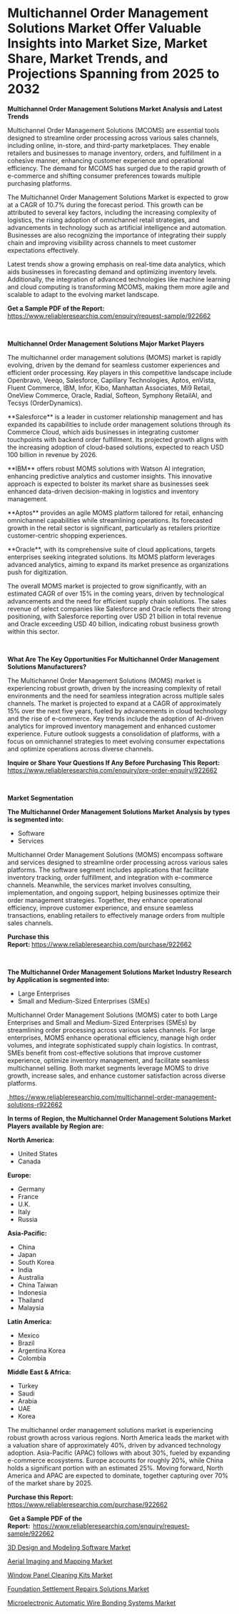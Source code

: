 <p><h1>Multichannel Order Management Solutions Market Offer Valuable Insights into Market Size, Market Share, Market Trends, and Projections Spanning from 2025 to 2032</h1></p><p><strong>Multichannel Order Management Solutions Market Analysis and Latest Trends</strong></p>
<p><p>Multichannel Order Management Solutions (MCOMS) are essential tools designed to streamline order processing across various sales channels, including online, in-store, and third-party marketplaces. They enable retailers and businesses to manage inventory, orders, and fulfillment in a cohesive manner, enhancing customer experience and operational efficiency. The demand for MCOMS has surged due to the rapid growth of e-commerce and shifting consumer preferences towards multiple purchasing platforms.</p><p>The Multichannel Order Management Solutions Market is expected to grow at a CAGR of 10.7% during the forecast period. This growth can be attributed to several key factors, including the increasing complexity of logistics, the rising adoption of omnichannel retail strategies, and advancements in technology such as artificial intelligence and automation. Businesses are also recognizing the importance of integrating their supply chain and improving visibility across channels to meet customer expectations effectively.</p><p>Latest trends show a growing emphasis on real-time data analytics, which aids businesses in forecasting demand and optimizing inventory levels. Additionally, the integration of advanced technologies like machine learning and cloud computing is transforming MCOMS, making them more agile and scalable to adapt to the evolving market landscape.</p></p>
<p><strong>Get a Sample PDF of the Report:&nbsp;</strong> <a href="https://www.reliableresearchiq.com/enquiry/request-sample/922662?utm_campaign=1876&utm_medium=2&utm_source=Github&utm_content=ia&utm_term=07032025&utm_id=multichannel-order-management-solutions">https://www.reliableresearchiq.com/enquiry/request-sample/922662</a></p>
<p>&nbsp;</p>
<p><strong>Multichannel Order Management Solutions Major Market Players</strong></p>
<p><p>The multichannel order management solutions (MOMS) market is rapidly evolving, driven by the demand for seamless customer experiences and efficient order processing. Key players in this competitive landscape include Openbravo, Veeqo, Salesforce, Capillary Technologies, Aptos, enVista, Fluent Commerce, IBM, Infor, Kibo, Manhattan Associates, Mi9 Retail, OneView Commerce, Oracle, Radial, Softeon, Symphony RetailAI, and Tecsys (OrderDynamics).</p><p>**Salesforce** is a leader in customer relationship management and has expanded its capabilities to include order management solutions through its Commerce Cloud, which aids businesses in integrating customer touchpoints with backend order fulfillment. Its projected growth aligns with the increasing adoption of cloud-based solutions, expected to reach USD 100 billion in revenue by 2026.</p><p>**IBM** offers robust MOMS solutions with Watson AI integration, enhancing predictive analytics and customer insights. This innovative approach is expected to bolster its market share as businesses seek enhanced data-driven decision-making in logistics and inventory management.</p><p>**Aptos** provides an agile MOMS platform tailored for retail, enhancing omnichannel capabilities while streamlining operations. Its forecasted growth in the retail sector is significant, particularly as retailers prioritize customer-centric shopping experiences.</p><p>**Oracle**, with its comprehensive suite of cloud applications, targets enterprises seeking integrated solutions. Its MOMS platform leverages advanced analytics, aiming to expand its market presence as organizations push for digitization.</p><p>The overall MOMS market is projected to grow significantly, with an estimated CAGR of over 15% in the coming years, driven by technological advancements and the need for efficient supply chain solutions. The sales revenue of select companies like Salesforce and Oracle reflects their strong positioning, with Salesforce reporting over USD 21 billion in total revenue and Oracle exceeding USD 40 billion, indicating robust business growth within this sector.</p></p>
<p>&nbsp;</p>
<p><strong>What Are The Key Opportunities For Multichannel Order Management Solutions Manufacturers?</strong></p>
<p><p>The Multichannel Order Management Solutions (MOMS) market is experiencing robust growth, driven by the increasing complexity of retail environments and the need for seamless integration across multiple sales channels. The market is projected to expand at a CAGR of approximately 15% over the next five years, fueled by advancements in cloud technology and the rise of e-commerce. Key trends include the adoption of AI-driven analytics for improved inventory management and enhanced customer experience. Future outlook suggests a consolidation of platforms, with a focus on omnichannel strategies to meet evolving consumer expectations and optimize operations across diverse channels.</p></p>
<p><strong>Inquire or Share Your Questions If Any Before Purchasing This Report:</strong> <a href="https://www.reliableresearchiq.com/enquiry/pre-order-enquiry/922662?utm_campaign=1876&utm_medium=2&utm_source=Github&utm_content=ia&utm_term=07032025&utm_id=multichannel-order-management-solutions">https://www.reliableresearchiq.com/enquiry/pre-order-enquiry/922662</a></p>
<p>&nbsp;</p>
<p><strong>Market Segmentation</strong></p>
<p><strong>The Multichannel Order Management Solutions Market Analysis by types is segmented into:</strong></p>
<p><ul><li>Software</li><li>Services</li></ul></p>
<p><p>Multichannel Order Management Solutions (MOMS) encompass software and services designed to streamline order processing across various sales platforms. The software segment includes applications that facilitate inventory tracking, order fulfillment, and integration with e-commerce channels. Meanwhile, the services market involves consulting, implementation, and ongoing support, helping businesses optimize their order management strategies. Together, they enhance operational efficiency, improve customer experience, and ensure seamless transactions, enabling retailers to effectively manage orders from multiple sales channels.</p></p>
<p><strong>Purchase this Report:&nbsp;</strong><a href="https://www.reliableresearchiq.com/purchase/922662?utm_campaign=1876&utm_medium=2&utm_source=Github&utm_content=ia&utm_term=07032025&utm_id=multichannel-order-management-solutions">https://www.reliableresearchiq.com/purchase/922662</a></p>
<p>&nbsp;</p>
<p><strong>The Multichannel Order Management Solutions Market Industry Research by Application is segmented into:</strong></p>
<p><ul><li>Large Enterprises</li><li>Small and Medium-Sized Enterprises (SMEs)</li></ul></p>
<p><p>Multichannel Order Management Solutions (MOMS) cater to both Large Enterprises and Small and Medium-Sized Enterprises (SMEs) by streamlining order processing across various sales channels. For large enterprises, MOMS enhance operational efficiency, manage high order volumes, and integrate sophisticated supply chain logistics. In contrast, SMEs benefit from cost-effective solutions that improve customer experience, optimize inventory management, and facilitate seamless multichannel selling. Both market segments leverage MOMS to drive growth, increase sales, and enhance customer satisfaction across diverse platforms.</p></p>
<p><a href="https://www.reliableresearchiq.com/multichannel-order-management-solutions-r922662?utm_campaign=1876&utm_medium=2&utm_source=Github&utm_content=ia&utm_term=07032025&utm_id=multichannel-order-management-solutions">&nbsp;https://www.reliableresearchiq.com/multichannel-order-management-solutions-r922662</a></p>
<p><strong>In terms of Region, the Multichannel Order Management Solutions Market Players available by Region are:</strong></p>
<p>
    <p> <strong> North America: </strong>
        <ul>
            <li>United States</li>
            <li>Canada</li>
        </ul>
        </p> 
    <p> <strong> Europe: </strong>
        <ul>
            <li>Germany</li>
            <li>France</li>
            <li>U.K.</li>
            <li>Italy</li>
            <li>Russia</li>
        </ul>
        </p> 
    <p> <strong> Asia-Pacific: </strong>
        <ul>
            <li>China</li>
            <li>Japan</li>
            <li>South Korea</li>
            <li>India</li>
            <li>Australia</li>
            <li>China Taiwan</li>
            <li>Indonesia</li>
            <li>Thailand</li>
            <li>Malaysia</li>
        </ul>
        </p> 
    <p> <strong> Latin America: </strong>
        <ul>
            <li>Mexico</li>
            <li>Brazil</li>
            <li>Argentina Korea</li>
            <li>Colombia</li>
        </ul>
        </p> 
    <p> <strong> Middle East & Africa: </strong>
        <ul>
            <li>Turkey</li>
            <li>Saudi</li>
            <li>Arabia</li>
            <li>UAE</li>
            <li>Korea</li>
        </ul>
    </p>
    </p>
<p><p>The multichannel order management solutions market is experiencing robust growth across various regions. North America leads the market with a valuation share of approximately 40%, driven by advanced technology adoption. Asia-Pacific (APAC) follows with about 30%, fueled by expanding e-commerce ecosystems. Europe accounts for roughly 20%, while China holds a significant portion with an estimated 25%. Moving forward, North America and APAC are expected to dominate, together capturing over 70% of the market share by 2025.</p></p>
<p><strong>Purchase this Report: </strong><a href="https://www.reliableresearchiq.com/purchase/922662?utm_campaign=1876&utm_medium=2&utm_source=Github&utm_content=ia&utm_term=07032025&utm_id=multichannel-order-management-solutions">https://www.reliableresearchiq.com/purchase/922662</a></p>
<p>&nbsp;<strong>Get a Sample PDF of the Report:&nbsp;&nbsp;</strong><a href="https://www.reliableresearchiq.com/enquiry/request-sample/922662?utm_campaign=1876&utm_medium=2&utm_source=Github&utm_content=ia&utm_term=07032025&utm_id=multichannel-order-management-solutions">https://www.reliableresearchiq.com/enquiry/request-sample/922662</a></p>
<p><strong></strong></p>
<p><p><a href="https://github.com/totrisammir/Market-Research-Report-List-1/blob/main/3d-design-and-modeling-software-market.md?utm_campaign=1876&utm_medium=2&utm_source=Github&utm_content=ia&utm_term=07032025&utm_id=multichannel-order-management-solutions">3D Design and Modeling Software Market</a></p><p><a href="https://github.com/latilsmickl8/Market-Research-Report-List-1/blob/main/aerial-imaging-and-mapping-market.md?utm_campaign=1876&utm_medium=2&utm_source=Github&utm_content=ia&utm_term=07032025&utm_id=multichannel-order-management-solutions">Aerial Imaging and Mapping Market</a></p><p><a href="https://github.com/bhuraoutenc8/Market-Research-Report-List-1/blob/main/window-panel-cleaning-kits-market.md?utm_campaign=1876&utm_medium=2&utm_source=Github&utm_content=ia&utm_term=07032025&utm_id=multichannel-order-management-solutions">Window Panel Cleaning Kits Market</a></p><p><a href="https://github.com/tandepinho3p/Market-Research-Report-List-1/blob/main/foundation-settlement-repairs-solutions-market.md?utm_campaign=1876&utm_medium=2&utm_source=Github&utm_content=ia&utm_term=07032025&utm_id=multichannel-order-management-solutions">Foundation Settlement Repairs Solutions Market</a></p><p><a href="https://github.com/guyerkanakwu/Market-Research-Report-List-1/blob/main/microelectronic-automatic-wire-bonding-systems-market.md?utm_campaign=1876&utm_medium=2&utm_source=Github&utm_content=ia&utm_term=07032025&utm_id=multichannel-order-management-solutions">Microelectronic Automatic Wire Bonding Systems Market</a></p></p>